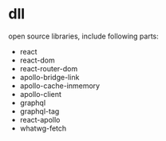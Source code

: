 # dll
open source libraries, include following parts:
- react
- react-dom
- react-router-dom
- apollo-bridge-link
- apollo-cache-inmemory
- apollo-client
- graphql
- graphql-tag
- react-apollo
- whatwg-fetch
